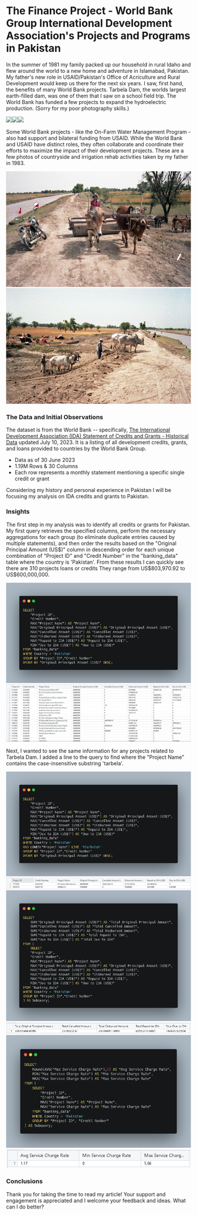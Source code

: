 # The Finance Project - World Bank Group International Development Association's Projects and Programs in Pakistan


In the summer of 1981 my family packed up our household in rural Idaho and flew around the world to a new home and adventure in Islamabad, Pakistan. My father's new role in USAID/Pakistan's Office of Acriculture and Rural Development would keep us there for the next six years. I saw, first hand, the benefits of many World Bank projects. Tarbela Dam, the worlds largest earth-filled dam, was one of them that I saw on a school field trip. The World Bank has funded a few projects to expand the hydroelectric production. (Sorry for my poor photography skills.)  

<img src="images/bankingtarbelafill.tif?raw=true"/><img src="images/bankingtarbelaspillway.tif?raw=true"/><img src="images/bankingtarbelagates.tif?raw=true"/>

Some World Bank projects - like the On-Farm Water Management Program - also had support and bilateral funding from USAID. While the World Bank and USAID have distinct roles, they often collaborate and coordinate their efforts to maximize the impact of their development projects. These are a few photos of countryside and irrigation rehab activities taken by my father in 1983.

<img src="images/bankingprojectroller.tif?raw=true"/><img src="images/bankingprojectscrapers.tif?raw=true"/>


### The Data and Initial Observations

The dataset is from the World Bank -- specifically, [The International Development Association (IDA) Statement of Credits and Grants - Historical Data](https://finances.worldbank.org/Loans-and-Credits/IDA-Statement-Of-Credits-and-Grants-Historical-Dat/tdwh-3krx) updated July 10, 2023. It is a listing of all development credits, grants, and loans provided to countries by the World Bank Group. 
- Data as of 30 June 2023
- 1.19M Rows & 30 Columns
- Each row represents a monthly statement mentioning a specific single credit or grant

Considering my history and personal experience in Pakistan I will be focusing my analysis on IDA credits and grants to Pakistan.

### Insights
The first step in my analysis was to identify all credits or grants for Pakistan. My first query retrieves the specified columns, perform the necessary aggregations for each group (to eliminate duplicate entries caused by multiple statements), and then order the results based on the "Original Principal Amount (US$)" column in descending order for each unique combination of "Project ID" and "Credit Number" in the "banking_data" table where the country is 'Pakistan'.
From these results I can quickly see there are 310 projects loans or credits
They range from US$803,970.92 to US$600,000,000.

<img src="images/q-listedprojectcredits.png?raw=true"/>
<img src="images/qr-listedprojectcredits.png?raw=true"/>

Next, I wanted to see the same information for any projects related to Tarbela Dam. I added a line to the query to find where the "Project Name" contains the case-insensitive substring 'tarbela'.

<img src="images/q-tarbelalist.png?raw=true"/>
<img src="images/qr-tarbelalist.png?raw=true"/>

<img src="images/q-sumlistedprojectcredits.png?raw=true"/>
<img src="images/qr-sumlistedprojectcredits.png?raw=true"/>

<img src="images/q-avgminmaxservicecharge.png?raw=true"/>
<img src="images/qr-avgminmaxservicecharge.png?raw=true"/>


### Conclusions


Thank you for taking the time to read my article! Your support and engagement is appreciated and I welcome your feedback and ideas. What can I do better?
